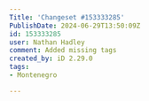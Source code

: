 ```yaml
---
Title: 'Changeset #153333285'
PublishDate: 2024-06-29T13:50:09Z
id: 153333285
user: Nathan Hadley
comment: Added missing tags
created_by: iD 2.29.0
tags:
- Montenegro

---
```

